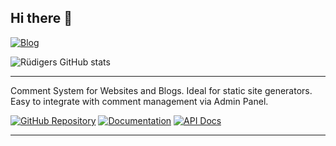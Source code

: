 ## Hi there 👋

[![Blog](https://img.shields.io/badge/Website-Visit-blue?style=flat-square&logo=google-chrome)](https://blog.kuepper.nrw)

![Rüdigers GitHub stats](https://github-readme-stats.vercel.app/api?username=ruedigerp&show_icons=true&theme=transparent)

--- 
Comment System for Websites and Blogs. Ideal for static site generators. Easy to integrate with comment management via Admin Panel.

[![GitHub Repository](https://img.shields.io/badge/GitHub-Repository-red?style=flat-square&logo=github)](https://github.com/ruedigerp/comments)
[![Documentation](https://img.shields.io/badge/Docs-Explore-green?style=flat-square&logo=readthedocs)](https://github.com/ruedigerp/comments/tree/main/docs)
[![API Docs](https://img.shields.io/badge/API%20Docs-Read-blueviolet?style=flat-square&logo=github)](https://github.com/ruedigerp/comments/tree/main/docs/api)

---


<!--
**ruedigerp/ruedigerp** is a ✨ _special_ ✨ repository because its `README.md` (this file) appears on your GitHub profile.

Here are some ideas to get you started:

- 🔭 I’m currently working on ...
- 🌱 I’m currently learning ...
- 👯 I’m looking to collaborate on ...
- 🤔 I’m looking for help with ...
- 💬 Ask me about ...
- 📫 How to reach me: ...
- 😄 Pronouns: ...
- ⚡ Fun fact: ...
-->
